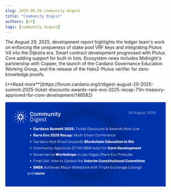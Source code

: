 ```yaml
---
slug: 2025-08-20-community-digest
title: "Community Digest"
authors: [cf]
tags: [community digest]
---
```



The August 29, 2025, development report highlights the ledger team's work on enforcing the uniqueness of stake pool VRF keys and integrating Plutus V4 into the Dijkstra era. Smart contract development progressed with Plutus Core adding support for built-in lists. Ecosystem news includes Midnight's partnership with Copper, the launch of the Cardano Governance Education Working Group, and the release of the Halo2-Plutus verifier for zero-knowledge proofs.

<div style={{ textAlign: 'right' }}>
 [**Read more**](https://forum.cardano.org/t/digest-august-20-2025-summit-2025-ticket-discounts-awards-rare-evo-2025-recap-71m-treasury-approved-for-core-development/148582) 
</div>

 ![community digest](./community-digest.png)


